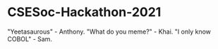 # CSESoc-Hackathon-2021

"Yeetasaurous" - Anthony.
"What do you meme?" - Khai.
"I only know COBOL" - Sam.
